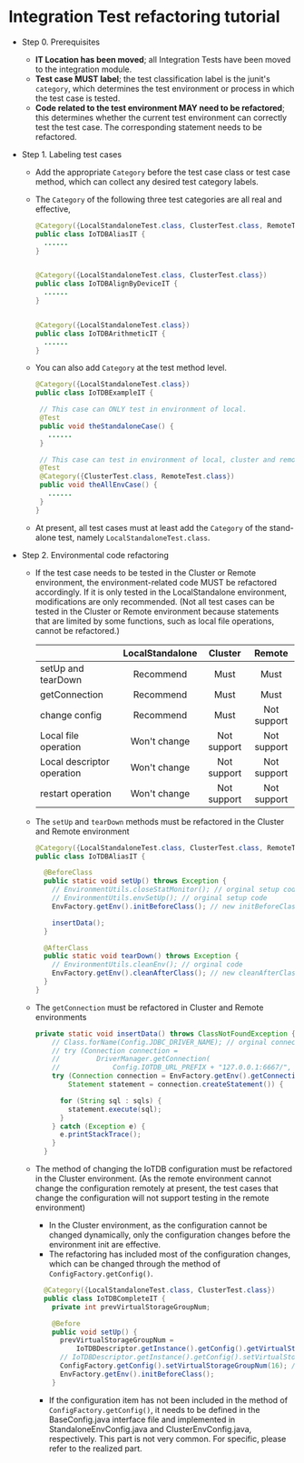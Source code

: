 <!--

    Licensed to the Apache Software Foundation (ASF) under one
    or more contributor license agreements.  See the NOTICE file
    distributed with this work for additional information
    regarding copyright ownership.  The ASF licenses this file
    to you under the Apache License, Version 2.0 (the
    "License"); you may not use this file except in compliance
    with the License.  You may obtain a copy of the License at
    
        http://www.apache.org/licenses/LICENSE-2.0
    
    Unless required by applicable law or agreed to in writing,
    software distributed under the License is distributed on an
    "AS IS" BASIS, WITHOUT WARRANTIES OR CONDITIONS OF ANY
    KIND, either express or implied.  See the License for the
    specific language governing permissions and limitations
    under the License.

-->

# Integration Test refactoring tutorial

- Step 0. Prerequisites

  - **IT Location has been moved**;  all Integration Tests have been moved to the integration module.
  - **Test case MUST label**; the test classification label is the junit's `category`, which determines the test environment or process in which the test case is tested.
  - **Code related to the test environment MAY need to be refactored**; this determines whether the current test environment can correctly test the test case. The corresponding statement needs to be refactored.



- Step 1. Labeling test cases

  - Add the appropriate `Category` before the test case class or test case method, which can collect any desired test category labels.

  - The `Category` of the following three test categories are all real and effective,

    ```java
    @Category({LocalStandaloneTest.class, ClusterTest.class, RemoteTest.class})
    public class IoTDBAliasIT {
      ......
    }
    
    
    @Category({LocalStandaloneTest.class, ClusterTest.class})
    public class IoTDBAlignByDeviceIT {
      ......
    }
    
    
    @Category({LocalStandaloneTest.class})
    public class IoTDBArithmeticIT {
      ......
    }
    ```

  - You can also add `Category` at the test method level.

    ```java
    @Category({LocalStandaloneTest.class})
    public class IoTDBExampleIT {
    
     // This case can ONLY test in environment of local.
     @Test
     public void theStandaloneCase() {
       ......
     }
    
     // This case can test in environment of local, cluster and remote.
     @Test
     @Category({ClusterTest.class, RemoteTest.class})
     public void theAllEnvCase() {
       ......
     }
    }
    ```

  - At present, all test cases must at least add the `Category` of the stand-alone test, namely `LocalStandaloneTest.class`.



- Step 2. Environmental code refactoring

  - If the test case needs to be tested in the Cluster or Remote environment, the environment-related code MUST be refactored accordingly. If it is only tested in the LocalStandalone environment, modifications are only recommended. (Not all test cases can be tested in the Cluster or Remote environment because statements that are limited by some functions, such as local file operations, cannot be refactored.)

    |                            | LocalStandalone |   Cluster   |   Remote    |
    | :------------------------- | :-------------: | :---------: | :---------: |
    | setUp and tearDown         |    Recommend    |    Must     |    Must     |
    | getConnection              |    Recommend    |    Must     |    Must     |
    | change config              |    Recommend    |    Must     | Not support |
    | Local file operation       |  Won't change   | Not support | Not support |
    | Local descriptor operation |  Won't change   | Not support | Not support |
    | restart operation          |  Won't change   | Not support | Not support |

    

  - The `setUp` and `tearDown` methods must be refactored in the Cluster and Remote environment

    ```java
    @Category({LocalStandaloneTest.class, ClusterTest.class, RemoteTest.class})
    public class IoTDBAliasIT {
    
      @BeforeClass
      public static void setUp() throws Exception {
        // EnvironmentUtils.closeStatMonitor(); // orginal setup code
        // EnvironmentUtils.envSetUp(); // orginal setup code
        EnvFactory.getEnv().initBeforeClass(); // new initBeforeClass code
    
        insertData();
      }
    
      @AfterClass
      public static void tearDown() throws Exception {
        // EnvironmentUtils.cleanEnv(); // orginal code
        EnvFactory.getEnv().cleanAfterClass(); // new cleanAfterClass code
      }
    }
    ```

    

  - The `getConnection` must be refactored in Cluster and Remote environments

    ```java
    private static void insertData() throws ClassNotFoundException {
        // Class.forName(Config.JDBC_DRIVER_NAME); // orginal connection code
        // try (Connection connection =  
        //         DriverManager.getConnection( 
        //             Config.IOTDB_URL_PREFIX + "127.0.0.1:6667/", "root", "root");
        try (Connection connection = EnvFactory.getEnv().getConnection(); // new code
            Statement statement = connection.createStatement()) {
    
          for (String sql : sqls) {
            statement.execute(sql);
          }
        } catch (Exception e) {
          e.printStackTrace();
        }
      }
    ```
  
  - The method of changing the IoTDB configuration must be refactored in the Cluster environment. (As the remote environment cannot change the configuration remotely at present, the test cases that change the configuration will not support testing in the remote environment)
    - In the Cluster environment, as the configuration cannot be changed dynamically, only the configuration changes before the environment init are effective.
    - The refactoring has included most of the configuration changes, which can be changed through the method of `ConfigFactory.getConfig()`.

    ```java
      @Category({LocalStandaloneTest.class, ClusterTest.class})
      public class IoTDBCompleteIT {
        private int prevVirtualStorageGroupNum;
    
        @Before
        public void setUp() {
          prevVirtualStorageGroupNum =
              IoTDBDescriptor.getInstance().getConfig().getVirtualStorageGroupNum();
          // IoTDBDescriptor.getInstance().getConfig().setVirtualStorageGroupNum(16); // orginal code
          ConfigFactory.getConfig().setVirtualStorageGroupNum(16); // new code
          EnvFactory.getEnv().initBeforeClass();
        }
    ```
  
    - If the configuration item has not been included in the method of `ConfigFactory.getConfig()`, it needs to be defined in the BaseConfig.java interface file and implemented in StandaloneEnvConfig.java and ClusterEnvConfig.java, respectively. This part is not very common. For specific, please refer to the realized part.
